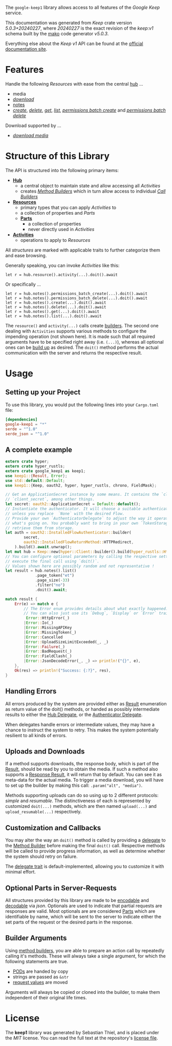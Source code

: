 <!---
DO NOT EDIT !
This file was generated automatically from 'src/generator/templates/api/README.md.mako'
DO NOT EDIT !
-->
The `google-keep1` library allows access to all features of the *Google Keep* service.

This documentation was generated from *Keep* crate version *5.0.3+20240227*, where *20240227* is the exact revision of the *keep:v1* schema built by the [mako](http://www.makotemplates.org/) code generator *v5.0.3*.

Everything else about the *Keep* *v1* API can be found at the
[official documentation site](https://developers.google.com/keep/api).
# Features

Handle the following *Resources* with ease from the central [hub](https://docs.rs/google-keep1/5.0.3+20240227/google_keep1/Keep) ... 

* media
 * [*download*](https://docs.rs/google-keep1/5.0.3+20240227/google_keep1/api::MediaDownloadCall)
* [notes](https://docs.rs/google-keep1/5.0.3+20240227/google_keep1/api::Note)
 * [*create*](https://docs.rs/google-keep1/5.0.3+20240227/google_keep1/api::NoteCreateCall), [*delete*](https://docs.rs/google-keep1/5.0.3+20240227/google_keep1/api::NoteDeleteCall), [*get*](https://docs.rs/google-keep1/5.0.3+20240227/google_keep1/api::NoteGetCall), [*list*](https://docs.rs/google-keep1/5.0.3+20240227/google_keep1/api::NoteListCall), [*permissions batch create*](https://docs.rs/google-keep1/5.0.3+20240227/google_keep1/api::NotePermissionBatchCreateCall) and [*permissions batch delete*](https://docs.rs/google-keep1/5.0.3+20240227/google_keep1/api::NotePermissionBatchDeleteCall)


Download supported by ...

* [*download media*](https://docs.rs/google-keep1/5.0.3+20240227/google_keep1/api::MediaDownloadCall)



# Structure of this Library

The API is structured into the following primary items:

* **[Hub](https://docs.rs/google-keep1/5.0.3+20240227/google_keep1/Keep)**
    * a central object to maintain state and allow accessing all *Activities*
    * creates [*Method Builders*](https://docs.rs/google-keep1/5.0.3+20240227/google_keep1/client::MethodsBuilder) which in turn
      allow access to individual [*Call Builders*](https://docs.rs/google-keep1/5.0.3+20240227/google_keep1/client::CallBuilder)
* **[Resources](https://docs.rs/google-keep1/5.0.3+20240227/google_keep1/client::Resource)**
    * primary types that you can apply *Activities* to
    * a collection of properties and *Parts*
    * **[Parts](https://docs.rs/google-keep1/5.0.3+20240227/google_keep1/client::Part)**
        * a collection of properties
        * never directly used in *Activities*
* **[Activities](https://docs.rs/google-keep1/5.0.3+20240227/google_keep1/client::CallBuilder)**
    * operations to apply to *Resources*

All *structures* are marked with applicable traits to further categorize them and ease browsing.

Generally speaking, you can invoke *Activities* like this:

```Rust,ignore
let r = hub.resource().activity(...).doit().await
```

Or specifically ...

```ignore
let r = hub.notes().permissions_batch_create(...).doit().await
let r = hub.notes().permissions_batch_delete(...).doit().await
let r = hub.notes().create(...).doit().await
let r = hub.notes().delete(...).doit().await
let r = hub.notes().get(...).doit().await
let r = hub.notes().list(...).doit().await
```

The `resource()` and `activity(...)` calls create [builders][builder-pattern]. The second one dealing with `Activities` 
supports various methods to configure the impending operation (not shown here). It is made such that all required arguments have to be 
specified right away (i.e. `(...)`), whereas all optional ones can be [build up][builder-pattern] as desired.
The `doit()` method performs the actual communication with the server and returns the respective result.

# Usage

## Setting up your Project

To use this library, you would put the following lines into your `Cargo.toml` file:

```toml
[dependencies]
google-keep1 = "*"
serde = "^1.0"
serde_json = "^1.0"
```

## A complete example

```Rust
extern crate hyper;
extern crate hyper_rustls;
extern crate google_keep1 as keep1;
use keep1::{Result, Error};
use std::default::Default;
use keep1::{Keep, oauth2, hyper, hyper_rustls, chrono, FieldMask};

// Get an ApplicationSecret instance by some means. It contains the `client_id` and 
// `client_secret`, among other things.
let secret: oauth2::ApplicationSecret = Default::default();
// Instantiate the authenticator. It will choose a suitable authentication flow for you, 
// unless you replace  `None` with the desired Flow.
// Provide your own `AuthenticatorDelegate` to adjust the way it operates and get feedback about 
// what's going on. You probably want to bring in your own `TokenStorage` to persist tokens and
// retrieve them from storage.
let auth = oauth2::InstalledFlowAuthenticator::builder(
        secret,
        oauth2::InstalledFlowReturnMethod::HTTPRedirect,
    ).build().await.unwrap();
let mut hub = Keep::new(hyper::Client::builder().build(hyper_rustls::HttpsConnectorBuilder::new().with_native_roots().https_or_http().enable_http1().build()), auth);
// You can configure optional parameters by calling the respective setters at will, and
// execute the final call using `doit()`.
// Values shown here are possibly random and not representative !
let result = hub.notes().list()
             .page_token("et")
             .page_size(-33)
             .filter("no")
             .doit().await;

match result {
    Err(e) => match e {
        // The Error enum provides details about what exactly happened.
        // You can also just use its `Debug`, `Display` or `Error` traits
         Error::HttpError(_)
        |Error::Io(_)
        |Error::MissingAPIKey
        |Error::MissingToken(_)
        |Error::Cancelled
        |Error::UploadSizeLimitExceeded(_, _)
        |Error::Failure(_)
        |Error::BadRequest(_)
        |Error::FieldClash(_)
        |Error::JsonDecodeError(_, _) => println!("{}", e),
    },
    Ok(res) => println!("Success: {:?}", res),
}

```
## Handling Errors

All errors produced by the system are provided either as [Result](https://docs.rs/google-keep1/5.0.3+20240227/google_keep1/client::Result) enumeration as return value of
the doit() methods, or handed as possibly intermediate results to either the 
[Hub Delegate](https://docs.rs/google-keep1/5.0.3+20240227/google_keep1/client::Delegate), or the [Authenticator Delegate](https://docs.rs/yup-oauth2/*/yup_oauth2/trait.AuthenticatorDelegate.html).

When delegates handle errors or intermediate values, they may have a chance to instruct the system to retry. This 
makes the system potentially resilient to all kinds of errors.

## Uploads and Downloads
If a method supports downloads, the response body, which is part of the [Result](https://docs.rs/google-keep1/5.0.3+20240227/google_keep1/client::Result), should be
read by you to obtain the media.
If such a method also supports a [Response Result](https://docs.rs/google-keep1/5.0.3+20240227/google_keep1/client::ResponseResult), it will return that by default.
You can see it as meta-data for the actual media. To trigger a media download, you will have to set up the builder by making
this call: `.param("alt", "media")`.

Methods supporting uploads can do so using up to 2 different protocols: 
*simple* and *resumable*. The distinctiveness of each is represented by customized 
`doit(...)` methods, which are then named `upload(...)` and `upload_resumable(...)` respectively.

## Customization and Callbacks

You may alter the way an `doit()` method is called by providing a [delegate](https://docs.rs/google-keep1/5.0.3+20240227/google_keep1/client::Delegate) to the 
[Method Builder](https://docs.rs/google-keep1/5.0.3+20240227/google_keep1/client::CallBuilder) before making the final `doit()` call. 
Respective methods will be called to provide progress information, as well as determine whether the system should 
retry on failure.

The [delegate trait](https://docs.rs/google-keep1/5.0.3+20240227/google_keep1/client::Delegate) is default-implemented, allowing you to customize it with minimal effort.

## Optional Parts in Server-Requests

All structures provided by this library are made to be [encodable](https://docs.rs/google-keep1/5.0.3+20240227/google_keep1/client::RequestValue) and 
[decodable](https://docs.rs/google-keep1/5.0.3+20240227/google_keep1/client::ResponseResult) via *json*. Optionals are used to indicate that partial requests are responses 
are valid.
Most optionals are are considered [Parts](https://docs.rs/google-keep1/5.0.3+20240227/google_keep1/client::Part) which are identifiable by name, which will be sent to 
the server to indicate either the set parts of the request or the desired parts in the response.

## Builder Arguments

Using [method builders](https://docs.rs/google-keep1/5.0.3+20240227/google_keep1/client::CallBuilder), you are able to prepare an action call by repeatedly calling it's methods.
These will always take a single argument, for which the following statements are true.

* [PODs][wiki-pod] are handed by copy
* strings are passed as `&str`
* [request values](https://docs.rs/google-keep1/5.0.3+20240227/google_keep1/client::RequestValue) are moved

Arguments will always be copied or cloned into the builder, to make them independent of their original life times.

[wiki-pod]: http://en.wikipedia.org/wiki/Plain_old_data_structure
[builder-pattern]: http://en.wikipedia.org/wiki/Builder_pattern
[google-go-api]: https://github.com/google/google-api-go-client

# License
The **keep1** library was generated by Sebastian Thiel, and is placed 
under the *MIT* license.
You can read the full text at the repository's [license file][repo-license].

[repo-license]: https://github.com/Byron/google-apis-rsblob/main/LICENSE.md

